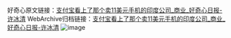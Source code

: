 好奇心原文链接：[支付宝看上了那个卖11美元手机的印度公司_商业_好奇心日报-许冰清](https://www.qdaily.com/articles/8942.html)
WebArchive归档链接：[支付宝看上了那个卖11美元手机的印度公司_商业_好奇心日报-许冰清](http://web.archive.org/web/20190623153625/https://www.qdaily.com/articles/8942.html)
![image](http://ww3.sinaimg.cn/large/007d5XDply1g3ve0ykubhj30u02iwx27)